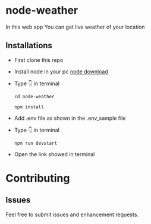 # node-weather

In this web app You can get live weather of your location

## Installations

-   First clone this repo
-   Install node in your pc [node download](https://nodejs.org/)
-   Type 👇 in terminal

    `cd node-weather`

    `npm install`

-   Add .env file as shown in the .env_sample file
-   Type 👇 in terminal

    `npm run devstart`

-   Open the link showed in terminal

# Contributing

## Issues

Feel free to submit issues and enhancement requests.
